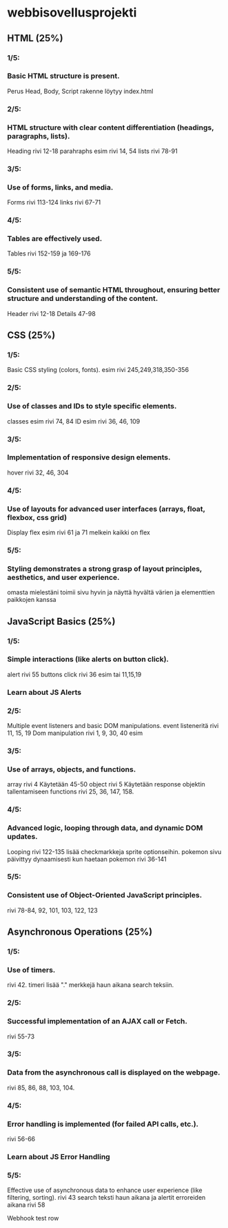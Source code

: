 # webbisovellusprojekti
 
## HTML (25%)
### 1/5:
### Basic HTML structure is present.
Perus Head, Body, Script rakenne löytyy index.html

### 2/5:
### HTML structure with clear content differentiation (headings, paragraphs, lists).

Heading rivi 12-18
parahraphs esim rivi 14, 54
lists rivi 78-91

### 3/5:
### Use of forms, links, and media.

Forms rivi 113-124
links rivi 67-71

### 4/5:
### Tables are effectively used.

Tables rivi 152-159 ja 169-176

### 5/5:
### Consistent use of semantic HTML throughout, ensuring better structure and understanding of the content.

Header rivi 12-18
Details 47-98



## CSS (25%)
### 1/5:
Basic CSS styling (colors, fonts).
esim rivi 245,249,318,350-356

### 2/5:
### Use of classes and IDs to style specific elements.
classes esim rivi 74, 84
ID esim rivi 36, 46, 109


### 3/5:
### Implementation of responsive design elements.
hover rivi 32, 46, 304

### 4/5:
### Use of layouts for advanced user interfaces (arrays, float, flexbox, css grid)
Display flex esim rivi 61 ja 71 melkein kaikki on flex

### 5/5:
### Styling demonstrates a strong grasp of layout principles, aesthetics, and user experience.
omasta mielestäni toimii sivu hyvin ja näyttä hyvältä värien ja elementtien paikkojen kanssa


## JavaScript Basics (25%)
### 1/5:
### Simple interactions (like alerts on button click).
alert rivi 55
buttons click rivi 36 esim tai 11,15,19

### Learn about JS Alerts
### 2/5:
Multiple event listeners and basic DOM manipulations.
event listeneritä rivi 11, 15, 19
Dom manipulation rivi 1, 9, 30, 40 esim

### 3/5:
### Use of arrays, objects, and functions.
array rivi 4 Käytetään 45-50
object rivi 5 Käytetään response objektin tallentamiseen
functions rivi 25, 36, 147, 158.

### 4/5:
### Advanced logic, looping through data, and dynamic DOM updates.
Looping rivi 122-135 lisää checkmarkkeja sprite optionseihin.
pokemon sivu päivittyy dynaamisesti kun haetaan pokemon rivi 36-141

### 5/5:
### Consistent use of Object-Oriented JavaScript principles.
rivi 78-84, 92, 101, 103, 122, 123


## Asynchronous Operations (25%)
### 1/5:
### Use of timers.
rivi 42. timeri lisää "." merkkejä haun aikana search teksiin.


### 2/5:
### Successful implementation of an AJAX call or Fetch.
rivi 55-73

### 3/5:
### Data from the asynchronous call is displayed on the webpage.
rivi 85, 86, 88, 103, 104.

### 4/5:
### Error handling is implemented (for failed API calls, etc.).
rivi 56-66

### Learn about JS Error Handling
### 5/5:
Effective use of asynchronous data to enhance user experience (like filtering, sorting).
rivi 43 search teksti haun aikana ja alertit erroreiden aikana rivi 58


Webhook test row